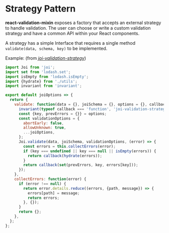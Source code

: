 # Strategy Pattern

__react-validation-mixin__ exposes a factory that accepts an external strategy to handle validation. The user can choose or write a custom validation strategy and have a common API within your React components.

A strategy has a simple Interface that requires a single method `validate(data, schema, key)` to be implemented.

Example: (from [_joi-validation-strategy_](https://github.com/jurassix/joi-validation-strategy))

```javascript
import Joi from 'joi';
import set from 'lodash.set';
import isEmpty from 'lodash.isEmpty';
import {hydrate} from './utils';
import invariant from 'invariant';

export default joiOptions => {
  return {
    validate: function(data = {}, joiSchema = {}, options = {}, callback) {
      invariant(typeof callback === 'function', 'joi-validation-strategy is asynchronous, a callback is expected: validate(data, schema, options, callback)');
      const {key, prevErrors = {}} = options;
      const validationOptions = {
        abortEarly: false,
        allowUnknown: true,
        ...joiOptions,
      };
      Joi.validate(data, joiSchema, validationOptions, (error) => {
        const errors = this.collectErrors(error);
        if (key === undefined || key === null || isEmpty(errors)) {
          return callback(hydrate(errors));
        }
        return callback(set(prevErrors, key, errors[key]));
      });
    },
    collectErrors: function(error) {
      if (error !== null) {
        return error.details.reduce((errors, {path, message}) => {
          errors[path] = message;
          return errors;
        }, {});
      }
      return {};
    },
  };
};
```
